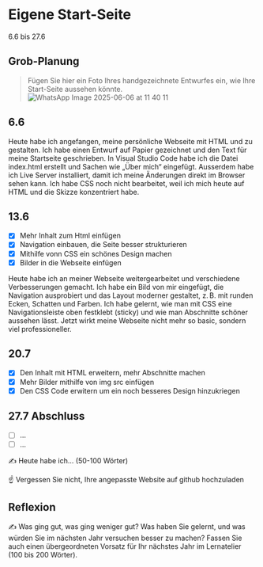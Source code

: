 # Eigene Start-Seite

6.6 bis 27.6

## Grob-Planung

> Fügen Sie hier ein Foto Ihres handgezeichnete Entwurfes ein, wie Ihre Start-Seite aussehen könnte.
![WhatsApp Image 2025-06-06 at 11 40 11](https://github.com/user-attachments/assets/068372c8-32e1-4ccc-a914-c5ba94d66d96)

## 6.6

Heute habe ich angefangen, meine persönliche Webseite mit HTML und zu gestalten. Ich habe einen Entwurf auf Papier gezeichnet und den Text für meine Startseite geschrieben. In Visual Studio Code habe ich die Datei index.html erstellt und Sachen wie „Über mich“ eingefügt. Ausserdem habe ich Live Server installiert, damit ich meine Änderungen direkt im Browser sehen kann. Ich habe CSS noch nicht bearbeitet, weil ich mich heute auf HTML und die Skizze konzentriert habe.


## 13.6

- [x] Mehr Inhalt zum Html einfügen
- [x] Navigation einbauen, die Seite besser strukturieren
- [x] Mithilfe vonn CSS ein schönes Design machen
- [x] Bilder in die Webseite einfügen

Heute habe ich an meiner Webseite weitergearbeitet und verschiedene Verbesserungen gemacht. Ich habe ein Bild von mir eingefügt, die Navigation ausprobiert und das Layout moderner gestaltet, z. B. mit runden Ecken, Schatten und Farben. Ich habe gelernt, wie man mit CSS eine Navigationsleiste oben festklebt (sticky) und wie man Abschnitte schöner aussehen lässt. Jetzt wirkt meine Webseite nicht mehr so basic, sondern viel professioneller.


## 20.7

- [x] Den Inhalt mit HTML erweitern, mehr Abschnitte machen
- [x] Mehr Bilder mithilfe von img src einfügen
- [x] Den CSS Code erwitern um ein noch besseres Design hinzukriegen

## 27.7 Abschluss

- [ ] ...
- [ ] ...

✍️ Heute habe ich... (50-100 Wörter)

☝️ Vergessen Sie nicht, Ihre angepasste Website auf github hochzuladen

## Reflexion

✍️ Was ging gut, was ging weniger gut? Was haben Sie gelernt, und was würden Sie im nächsten Jahr versuchen besser zu machen? Fassen Sie auch einen übergeordneten Vorsatz für Ihr nächstes Jahr im Lernatelier (100 bis 200 Wörter).
